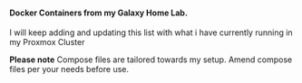 #### Docker Containers from my Galaxy Home Lab.

I will keep adding and updating this list with what i have currently running in my Proxmox Cluster

**Please note**
Compose files are tailored towards my setup.
Amend compose files per your needs before use. 
